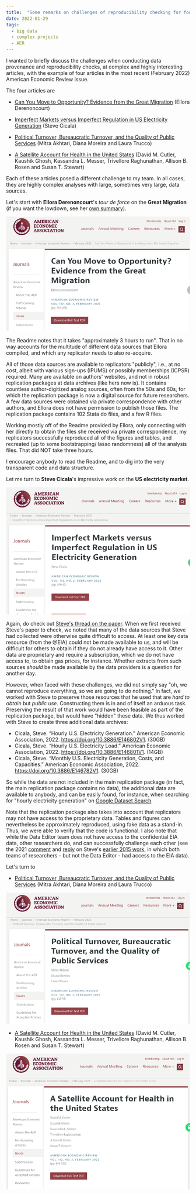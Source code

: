```yaml
---
title:  "Some remarks on challenges of reproducibility checking for four recent AER articles"
date: 2022-01-29
tags:
  - big data
  - complex projects
  - AER
---
```


I wanted to briefly discuss the challenges when conducting data provenance and reproducibility checks, at complex and highly interesting articles, with the example of four articles in the most recent (February 2022) American Economic Review issue.

<!-- more -->

The four articles are

- [Can You Move to Opportunity? Evidence from the Great Migration](https://doi.org/10.1257/aer.20200002) (Ellora Derenoncourt)

- [Imperfect Markets versus Imperfect Regulation in US Electricity Generation](https://doi.org/10.1257/aer.20172034) (Steve Cicala)

- [Political Turnover, Bureaucratic Turnover, and the Quality of Public Services](https://doi.org/10.1257/aer.20171867) (Mitra Akhtari, Diana Moreira and Laura Trucco)

- [A Satellite Account for Health in the United States](https://doi.org/10.1257/aer.20201480) (David M. Cutler, Kaushik Ghosh, Kassandra L. Messer, Trivellore Raghunathan, Allison B. Rosen and Susan T. Stewart)


Each of these articles posed a different challenge to my team. In all cases, they are highly complex analyses with large, sometimes very large, data sources.

Let's start with **Ellora Derenoncourt**'s *tour de force*  on the **Great Migration** (if you want the lowdown, see her [own summary](https://twitter.com/EDerenoncourt/status/1487094842350088192)). 

![Great Migration paper](/images/aer-112-2-2.png)

The Readme notes that it takes "approximately 3 hours to run". That in no way accounts for the multitude of different data sources that Ellora compiled, and which any replicator needs to also re-acquire. 

All of those data sources are available to replicators "publicly", i.e., at no cost, albeit with various sign-ups (IPUMS) or possibly memberships (ICPSR) required. Many are available on authors' websites, and not in robust replication packages at data archives (like hers now is). It contains countless author-digitized analog sources, often from the 50s and 60s, for which the replication package is now a digital source for future researchers. A few data sources were obtained via private correspondence with other authors, and Ellora does not have permission to publish those files. The replication package contains 102 Stata do files, and a few R files.

Working mostly off of the Readme provided by Ellora, only connecting with her directly to obtain the files she received via private correspondence, my replicators successfully reproduced all of the figures and tables, and recreated (up to some bootstrapping/ lasso randomness) all of the analysis files. That did NOT take three hours. 

I encourage anybody to read the Readme, and to dig into the very transparent code and data structure. 

Let me turn to **Steve Cicala**'s impressive work on the **US electricity market**. 

![Electricity markets paper](/images/aer-112-2-3.png)

Again, do check out [Steve's thread on the paper](https://twitter.com/SteveCicala/status/1487112997969580035). When we first received Steve's paper to check, we noted that many of the data sources that Steve had collected were otherwise quite difficult to access. At least one key data resource (from the @EIA) could not be made available to us, and will be difficult for others to obtain if they do not already have access to it. Other data are proprietary and require a subscription, which we do not have access to, to obtain gas prices, for instance. Whether extracts from such sources *should* be made available by the data providers is a question for another day. 

However, when faced with these challenges, we did not simply say "oh, we cannot reproduce everything, so we are going to do nothing." In fact, we worked with Steve to preserve those resources that he used that are *hard to obtain* but *public use*. Constructing them is in and of itself an arduous task. Preserving the result of that work would have been feasible as part of the replication package, but would have "hidden" these data. We thus worked with Steve to create three additional data archives:

- Cicala, Steve. “Hourly U.S. Electricity Generation.” American Economic Association, 2022. https://doi.org/10.3886/E146802V1. (30GB)
- Cicala, Steve. “Hourly U.S. Electricity Load.” American Economic Association, 2022. https://doi.org/10.3886/E146801V1. (14GB)
- Cicala, Steve. “Monthly U.S. Electricity Generation, Costs, and Capacities.” American Economic Association, 2022. https://doi.org/10.3886/E146782V1. (30GB)

So while the data are not included in the main replication package (in fact, the main replication package contains no data), the additional data are available to anybody, and can be easily found, for instance, when searching for "hourly electricity generation" on [Google Dataset Search](https://datasetsearch.research.google.com/). 

Note that the replication package also takes into account that replicators may not have access to the proprietary data. Tables and figures can nevertheless be approximately reproduced, using fake data as a stand-in. Thus, we were able to verify that the code is functional. I also note that while the Data Editor team does not have access to the confidential EIA data, other researchers do, and can successfully challenge each other (see the 2021 [comment](https://doi.org/10.1257/aer.20200679) and [reply](https://doi.org/10.1257/aer.20201872) on Steve's [earlier 2015 work](https://doi.org/10.1257/aer.20131377), in which both teams of researchers - but not the Data Editor - had access to the EIA data).

Let's turn to 

- [Political Turnover, Bureaucratic Turnover, and the Quality of Public Services](https://doi.org/10.1257/aer.20171867) (Mitra Akhtari, Diana Moreira and Laura Trucco)

![Bureaucratic turnover](/images/aer-112-2-4.png)

- [A Satellite Account for Health in the United States](https://doi.org/10.1257/aer.20201480) (David M. Cutler, Kaushik Ghosh, Kassandra L. Messer, Trivellore Raghunathan, Allison B. Rosen and Susan T. Stewart)

![Health Satellite Account](/images/aer-112-2-5.png)